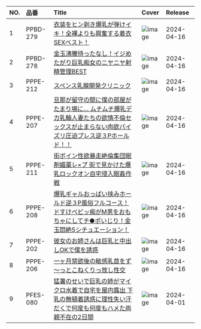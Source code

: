 |NO.|品番|Title|Cover|Release|
|:---|:---|:---|:---|:---|
1|PPBD-279|[衣装をヒン剥き爆乳が弾けイキ！全裸よりも興奮する着衣SEXベスト！](https://www.avmoive.top/index.php/archives/58340/)|![image](https://cdn.up-timely.com/image/20/content/73263/ISj1SjfsVIIuUlTDO9DeJEjtcpbOSfQ7Wki8CpZO.jpg)|2024-04-16
2|PPBD-278|[金玉沸騰待ったなし！イジめたがり巨乳痴女のニヤニヤ射精管理BEST](https://www.avmoive.top/index.php/archives/58339/)|![image](https://cdn.up-timely.com/image/20/content/73266/yBuWLThPqz4O62eZt1W16mEV9PxnrYCYwGkhfQoC.jpg)|2024-04-16
3|PPPE-212|[スペンス乳腺開発クリニック](https://www.avmoive.top/index.php/archives/58338/)|![image](https://cdn.up-timely.com/image/20/content/73264/FqBO7ezjHRREpS48nlEMWlq1Z61Te15f0WMUs6xI.jpg)|2024-04-16
4|PPPE-207|[旦那が留守の間に僕の部屋がたまり場に… ムチムチ爆乳デカ乳輪人妻たちの欲情不倫セックスが止まらない肉欲パイズリ圧迫プレス逆３Pホールド！！](https://www.avmoive.top/index.php/archives/58337/)|![image](https://cdn.up-timely.com/image/20/content/73260/F316L1IpmvxgnqsAziRh4wjH2dPJNeRaOcYZXwSE.jpg)|2024-04-16
5|PPPE-211|[街ボイン性欲暴走絶倫集団眠剤媚薬レ×プ 街で見かけた爆乳ロックオン自宅侵入眠姦作戦](https://www.avmoive.top/index.php/archives/58336/)|![image](https://cdn.up-timely.com/image/20/content/73261/iwXYvKjbQZFl0A2LxqBMy84rP7Fa3wpunrtc3geX.jpg)|2024-04-16
6|PPPE-208|[爆乳ギャルおっぱい挟みホールド逆３P風俗フルコース！ ドすけべビッ痴がM男をおもちゃにしてチ●ポいじり！金玉悶絶5シチュエーション！](https://www.avmoive.top/index.php/archives/58335/)|![image](https://cdn.up-timely.com/image/20/content/73265/KzuhOt9Xzb9mMX03QWAiIh7y9sb37xEjwhaoca40.jpg)|2024-04-16
7|PPPE-202|[彼女のお姉さんは巨乳と中出しOKで僕を誘惑](https://www.avmoive.top/index.php/archives/58334/)|![image](https://cdn.up-timely.com/image/20/content/73267/n2AmWUJsAtR3VW1xf8gxuJxPuJrGoJuMwkga59bB.jpg)|2024-04-16
8|PPPE-206|[一ヶ月禁欲後の敏感乳首をず～っとこねくりっ放し性交](https://www.avmoive.top/index.php/archives/58333/)|![image](https://cdn.up-timely.com/image/20/content/73262/xeVaKsc2dODZy1PGFnz783hOr5gSZokDoyKseyhy.jpg)|2024-04-16
9|PFES-080|[猛暑のせいで巨乳の姉がマイクロ水着で自宅を屋内露出 下乳の無頓着誘惑に理性失い汗だくで何度も何度もハメた両親不在の2日間](https://www.avmoive.top/index.php/archives/57020/)|![image](https://cdn.up-timely.com/image/20/content/72086/1cgsKAJ9GFCBqRoPiEkGUpJqVTvAXBJx0O5EQLTb.jpg)|2024-04-01